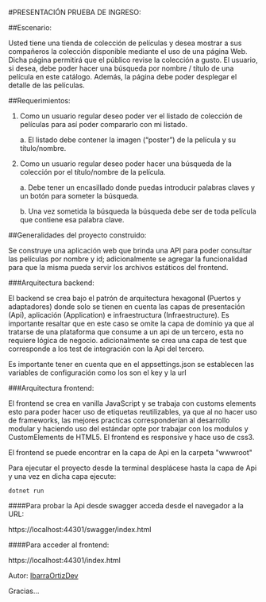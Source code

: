 #PRESENTACIÓN PRUEBA DE INGRESO:

##Escenario:

Usted tiene una tienda de colección de películas y desea mostrar a sus compañeros la colección disponible mediante el uso de una página Web. Dicha página permitirá que el público revise la colección a gusto. El usuario, si desea, debe poder hacer una búsqueda por nombre / título de una película en este catálogo. Además, la página debe poder desplegar el detalle de las películas.

##Requerimientos:

1. Como un usuario regular deseo poder ver el listado de colección de películas para así poder compararlo con mi listado.

      a. El listado debe contener la imagen (“poster”) de la película y su título/nombre.

2. Como un usuario regular deseo poder hacer una búsqueda de la colección por el título/nombre de la película.

      a. Debe tener un encasillado donde puedas introducir palabras claves y un botón para someter la búsqueda.

      b. Una vez sometida la búsqueda la búsqueda debe ser de toda película que contiene esa palabra clave.



##Generalidades del proyecto construido:

Se construye una aplicación web que brinda una API para poder consultar las películas por nombre y id; adicionalmente se agregar la funcionalidad para que la misma pueda servir los archivos estáticos del frontend.

###Arquitectura backend:

El backend se crea bajo el patrón de arquitectura hexagonal (Puertos y adaptadores) donde solo se tienen en cuenta las capas de presentación (Api), aplicación (Application) e infraestructura (Infraestructure). Es importante resaltar que en este caso se omite la capa de dominio ya que al tratarse de una plataforma que consume a un api de un tercero, esta no requiere lógica de negocio. adicionalmente se crea una capa de test que corresponde a los test de integración con la Api del tercero.

Es importante tener en cuenta que en el appsettings.json se establecen las variables de configuración como los son el key y la url

###Arquitectura frontend:

El frontend se crea en vanilla JavaScript y se trabaja con customs elements esto para poder hacer uso de etiquetas reutilizables, ya que al no hacer uso de frameworks, las mejores practicas corresponderían al desarrollo modular y haciendo uso del estándar opte por trabajar con los modulos y CustomElements de HTML5. El frontend es responsive y hace uso de css3.

El frontend se puede encontrar en la capa de Api en la carpeta "wwwroot"

Para ejecutar el proyecto desde la terminal desplácese hasta la capa de Api y una vez en dicha capa ejecute:

    dotnet run



####Para probar la Api desde swagger acceda desde el navegador a la URL:

https://localhost:44301/swagger/index.html



####Para acceder al frontend:

https://localhost:44301/index.html


Autor:  [IbarraOrtizDev](https://github.com/IbarraOrtizDev "IbarraOrtizDev")

Gracias...
